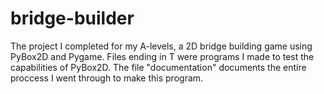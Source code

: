 # bridge-builder
The project I completed for my A-levels, a 2D bridge building game using PyBox2D and Pygame.
Files ending in T were programs I made to test the capabilities of PyBox2D.
The file "documentation" documents the entire proccess I went through to make this program.
